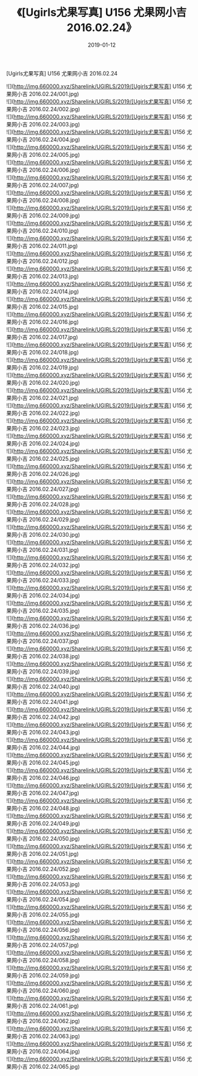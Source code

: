 ﻿---
layout: post
title:  《[Ugirls尤果写真] U156 尤果网小吉 2016.02.24》
date:   2019-01-12
img: http://img.660000.xyz/Sharelink/UGIRLS/2019/[Ugirls尤果写真] U156 尤果网小吉 2016.02.24/000.jpg
categories: [美女, 清纯, 唯美]
---

[Ugirls尤果写真] U156 尤果网小吉 2016.02.24

 ![](http://img.660000.xyz/Sharelink/UGIRLS/2019/[Ugirls尤果写真] U156 尤果网小吉 2016.02.24/001.jpg) <br>![](http://img.660000.xyz/Sharelink/UGIRLS/2019/[Ugirls尤果写真] U156 尤果网小吉 2016.02.24/002.jpg) <br>![](http://img.660000.xyz/Sharelink/UGIRLS/2019/[Ugirls尤果写真] U156 尤果网小吉 2016.02.24/003.jpg) <br>![](http://img.660000.xyz/Sharelink/UGIRLS/2019/[Ugirls尤果写真] U156 尤果网小吉 2016.02.24/004.jpg) <br>![](http://img.660000.xyz/Sharelink/UGIRLS/2019/[Ugirls尤果写真] U156 尤果网小吉 2016.02.24/005.jpg) <br>![](http://img.660000.xyz/Sharelink/UGIRLS/2019/[Ugirls尤果写真] U156 尤果网小吉 2016.02.24/006.jpg) <br>![](http://img.660000.xyz/Sharelink/UGIRLS/2019/[Ugirls尤果写真] U156 尤果网小吉 2016.02.24/007.jpg) <br>![](http://img.660000.xyz/Sharelink/UGIRLS/2019/[Ugirls尤果写真] U156 尤果网小吉 2016.02.24/008.jpg) <br>![](http://img.660000.xyz/Sharelink/UGIRLS/2019/[Ugirls尤果写真] U156 尤果网小吉 2016.02.24/009.jpg) <br>![](http://img.660000.xyz/Sharelink/UGIRLS/2019/[Ugirls尤果写真] U156 尤果网小吉 2016.02.24/010.jpg) <br>![](http://img.660000.xyz/Sharelink/UGIRLS/2019/[Ugirls尤果写真] U156 尤果网小吉 2016.02.24/011.jpg) <br>![](http://img.660000.xyz/Sharelink/UGIRLS/2019/[Ugirls尤果写真] U156 尤果网小吉 2016.02.24/012.jpg) <br>![](http://img.660000.xyz/Sharelink/UGIRLS/2019/[Ugirls尤果写真] U156 尤果网小吉 2016.02.24/013.jpg) <br>![](http://img.660000.xyz/Sharelink/UGIRLS/2019/[Ugirls尤果写真] U156 尤果网小吉 2016.02.24/014.jpg) <br>![](http://img.660000.xyz/Sharelink/UGIRLS/2019/[Ugirls尤果写真] U156 尤果网小吉 2016.02.24/015.jpg) <br>![](http://img.660000.xyz/Sharelink/UGIRLS/2019/[Ugirls尤果写真] U156 尤果网小吉 2016.02.24/016.jpg) <br>![](http://img.660000.xyz/Sharelink/UGIRLS/2019/[Ugirls尤果写真] U156 尤果网小吉 2016.02.24/017.jpg) <br>![](http://img.660000.xyz/Sharelink/UGIRLS/2019/[Ugirls尤果写真] U156 尤果网小吉 2016.02.24/018.jpg) <br>![](http://img.660000.xyz/Sharelink/UGIRLS/2019/[Ugirls尤果写真] U156 尤果网小吉 2016.02.24/019.jpg) <br>![](http://img.660000.xyz/Sharelink/UGIRLS/2019/[Ugirls尤果写真] U156 尤果网小吉 2016.02.24/020.jpg) <br>![](http://img.660000.xyz/Sharelink/UGIRLS/2019/[Ugirls尤果写真] U156 尤果网小吉 2016.02.24/021.jpg) <br>![](http://img.660000.xyz/Sharelink/UGIRLS/2019/[Ugirls尤果写真] U156 尤果网小吉 2016.02.24/022.jpg) <br>![](http://img.660000.xyz/Sharelink/UGIRLS/2019/[Ugirls尤果写真] U156 尤果网小吉 2016.02.24/023.jpg) <br>![](http://img.660000.xyz/Sharelink/UGIRLS/2019/[Ugirls尤果写真] U156 尤果网小吉 2016.02.24/024.jpg) <br>![](http://img.660000.xyz/Sharelink/UGIRLS/2019/[Ugirls尤果写真] U156 尤果网小吉 2016.02.24/025.jpg) <br>![](http://img.660000.xyz/Sharelink/UGIRLS/2019/[Ugirls尤果写真] U156 尤果网小吉 2016.02.24/026.jpg) <br>![](http://img.660000.xyz/Sharelink/UGIRLS/2019/[Ugirls尤果写真] U156 尤果网小吉 2016.02.24/027.jpg) <br>![](http://img.660000.xyz/Sharelink/UGIRLS/2019/[Ugirls尤果写真] U156 尤果网小吉 2016.02.24/028.jpg) <br>![](http://img.660000.xyz/Sharelink/UGIRLS/2019/[Ugirls尤果写真] U156 尤果网小吉 2016.02.24/029.jpg) <br>![](http://img.660000.xyz/Sharelink/UGIRLS/2019/[Ugirls尤果写真] U156 尤果网小吉 2016.02.24/030.jpg) <br>![](http://img.660000.xyz/Sharelink/UGIRLS/2019/[Ugirls尤果写真] U156 尤果网小吉 2016.02.24/031.jpg) <br>![](http://img.660000.xyz/Sharelink/UGIRLS/2019/[Ugirls尤果写真] U156 尤果网小吉 2016.02.24/032.jpg) <br>![](http://img.660000.xyz/Sharelink/UGIRLS/2019/[Ugirls尤果写真] U156 尤果网小吉 2016.02.24/033.jpg) <br>![](http://img.660000.xyz/Sharelink/UGIRLS/2019/[Ugirls尤果写真] U156 尤果网小吉 2016.02.24/034.jpg) <br>![](http://img.660000.xyz/Sharelink/UGIRLS/2019/[Ugirls尤果写真] U156 尤果网小吉 2016.02.24/035.jpg) <br>![](http://img.660000.xyz/Sharelink/UGIRLS/2019/[Ugirls尤果写真] U156 尤果网小吉 2016.02.24/036.jpg) <br>![](http://img.660000.xyz/Sharelink/UGIRLS/2019/[Ugirls尤果写真] U156 尤果网小吉 2016.02.24/037.jpg) <br>![](http://img.660000.xyz/Sharelink/UGIRLS/2019/[Ugirls尤果写真] U156 尤果网小吉 2016.02.24/038.jpg) <br>![](http://img.660000.xyz/Sharelink/UGIRLS/2019/[Ugirls尤果写真] U156 尤果网小吉 2016.02.24/039.jpg) <br>![](http://img.660000.xyz/Sharelink/UGIRLS/2019/[Ugirls尤果写真] U156 尤果网小吉 2016.02.24/040.jpg) <br>![](http://img.660000.xyz/Sharelink/UGIRLS/2019/[Ugirls尤果写真] U156 尤果网小吉 2016.02.24/041.jpg) <br>![](http://img.660000.xyz/Sharelink/UGIRLS/2019/[Ugirls尤果写真] U156 尤果网小吉 2016.02.24/042.jpg) <br>![](http://img.660000.xyz/Sharelink/UGIRLS/2019/[Ugirls尤果写真] U156 尤果网小吉 2016.02.24/043.jpg) <br>![](http://img.660000.xyz/Sharelink/UGIRLS/2019/[Ugirls尤果写真] U156 尤果网小吉 2016.02.24/044.jpg) <br>![](http://img.660000.xyz/Sharelink/UGIRLS/2019/[Ugirls尤果写真] U156 尤果网小吉 2016.02.24/045.jpg) <br>![](http://img.660000.xyz/Sharelink/UGIRLS/2019/[Ugirls尤果写真] U156 尤果网小吉 2016.02.24/046.jpg) <br>![](http://img.660000.xyz/Sharelink/UGIRLS/2019/[Ugirls尤果写真] U156 尤果网小吉 2016.02.24/047.jpg) <br>![](http://img.660000.xyz/Sharelink/UGIRLS/2019/[Ugirls尤果写真] U156 尤果网小吉 2016.02.24/048.jpg) <br>![](http://img.660000.xyz/Sharelink/UGIRLS/2019/[Ugirls尤果写真] U156 尤果网小吉 2016.02.24/049.jpg) <br>![](http://img.660000.xyz/Sharelink/UGIRLS/2019/[Ugirls尤果写真] U156 尤果网小吉 2016.02.24/050.jpg) <br>![](http://img.660000.xyz/Sharelink/UGIRLS/2019/[Ugirls尤果写真] U156 尤果网小吉 2016.02.24/051.jpg) <br>![](http://img.660000.xyz/Sharelink/UGIRLS/2019/[Ugirls尤果写真] U156 尤果网小吉 2016.02.24/052.jpg) <br>![](http://img.660000.xyz/Sharelink/UGIRLS/2019/[Ugirls尤果写真] U156 尤果网小吉 2016.02.24/053.jpg) <br>![](http://img.660000.xyz/Sharelink/UGIRLS/2019/[Ugirls尤果写真] U156 尤果网小吉 2016.02.24/054.jpg) <br>![](http://img.660000.xyz/Sharelink/UGIRLS/2019/[Ugirls尤果写真] U156 尤果网小吉 2016.02.24/055.jpg) <br>![](http://img.660000.xyz/Sharelink/UGIRLS/2019/[Ugirls尤果写真] U156 尤果网小吉 2016.02.24/056.jpg) <br>![](http://img.660000.xyz/Sharelink/UGIRLS/2019/[Ugirls尤果写真] U156 尤果网小吉 2016.02.24/057.jpg) <br>![](http://img.660000.xyz/Sharelink/UGIRLS/2019/[Ugirls尤果写真] U156 尤果网小吉 2016.02.24/058.jpg) <br>![](http://img.660000.xyz/Sharelink/UGIRLS/2019/[Ugirls尤果写真] U156 尤果网小吉 2016.02.24/059.jpg) <br>![](http://img.660000.xyz/Sharelink/UGIRLS/2019/[Ugirls尤果写真] U156 尤果网小吉 2016.02.24/060.jpg) <br>![](http://img.660000.xyz/Sharelink/UGIRLS/2019/[Ugirls尤果写真] U156 尤果网小吉 2016.02.24/061.jpg) <br>![](http://img.660000.xyz/Sharelink/UGIRLS/2019/[Ugirls尤果写真] U156 尤果网小吉 2016.02.24/062.jpg) <br>![](http://img.660000.xyz/Sharelink/UGIRLS/2019/[Ugirls尤果写真] U156 尤果网小吉 2016.02.24/063.jpg) <br>![](http://img.660000.xyz/Sharelink/UGIRLS/2019/[Ugirls尤果写真] U156 尤果网小吉 2016.02.24/064.jpg) <br>![](http://img.660000.xyz/Sharelink/UGIRLS/2019/[Ugirls尤果写真] U156 尤果网小吉 2016.02.24/065.jpg) <br>